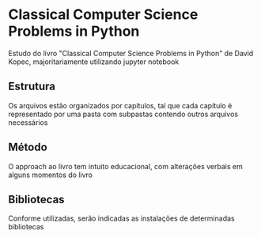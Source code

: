 # Classical Computer Science Problems in Python
Estudo do livro "Classical Computer Science Problems in Python" de David Kopec, majoritariamente utilizando jupyter notebook
## Estrutura
Os arquivos estão organizados por capítulos, tal que cada capítulo é representado por uma pasta com subpastas contendo outros arquivos necessários
## Método
O approach ao livro tem intuito educacional, com alterações verbais em alguns momentos do livro
## Bibliotecas
Conforme utilizadas, serão indicadas as instalações de determinadas bibliotecas
## 


